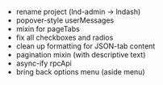 - rename project (lnd-admin -> lndash)
- popover-style userMessages
- mixin for pageTabs
- fix all checkboxes and radios
- clean up formatting for JSON-tab content
- pagination mixin (with descriptive text)
- async-ify rpcApi
- bring back options menu (aside menu)